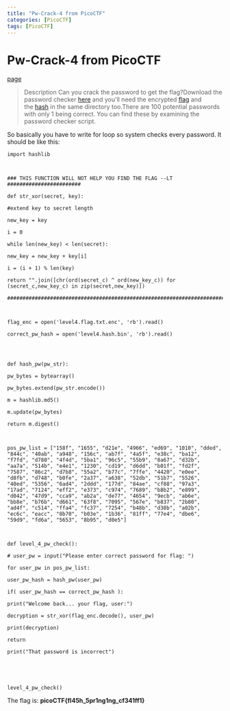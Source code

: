 ```yaml
---
title: "Pw-Crack-4 from PicoCTF"
categories: [PicoCTF]
tags: [PicoCTF]
---
```

# Pw-Crack-4 from PicoCTF
[page](https://play.picoctf.org/practice/challenge/248?category=5&difficulty=2&page=1)
>Description
>Can you crack the password to get the flag?Download the password checker [here](https://artifacts.picoctf.net/c/20/level4.py) and you'll need the encrypted [flag](https://artifacts.picoctf.net/c/20/level4.flag.txt.enc) and the [hash](https://artifacts.picoctf.net/c/20/level4.hash.bin) in the same directory too.There are 100 potential passwords with only 1 being correct. You can find these by examining the password checker script.

So basically you have to write for loop so system checks every password. It should be like this:
```
import hashlib

  

### THIS FUNCTION WILL NOT HELP YOU FIND THE FLAG --LT ########################

def str_xor(secret, key):

#extend key to secret length

new_key = key

i = 0

while len(new_key) < len(secret):

new_key = new_key + key[i]

i = (i + 1) % len(key)

return "".join([chr(ord(secret_c) ^ ord(new_key_c)) for (secret_c,new_key_c) in zip(secret,new_key)])

###############################################################################

  

flag_enc = open('level4.flag.txt.enc', 'rb').read()

correct_pw_hash = open('level4.hash.bin', 'rb').read()

  
  

def hash_pw(pw_str):

pw_bytes = bytearray()

pw_bytes.extend(pw_str.encode())

m = hashlib.md5()

m.update(pw_bytes)

return m.digest()

  

pos_pw_list = ["158f", "1655", "d21e", "4966", "ed69", "1010", "dded", "844c", "40ab", "a948", "156c", "ab7f", "4a5f", "e38c", "ba12", "f7fd", "d780", "4f4d", "5ba1", "96c5", "55b9", "8a67", "d32b", "aa7a", "514b", "e4e1", "1230", "cd19", "d6dd", "b01f", "fd2f", "7587", "86c2", "d7b8", "55a2", "b77c", "7ffe", "4420", "e0ee", "d8fb", "d748", "b0fe", "2a37", "a638", "52db", "51b7", "5526", "40ed", "5356", "6ad4", "2ddd", "177d", "84ae", "cf88", "97a3", "17ad", "7124", "eff2", "e373", "c974", "7689", "b8b2", "e899", "d042", "47d9", "cca9", "ab2a", "de77", "4654", "9ecb", "ab6e", "bb8e", "b76b", "d661", "63f8", "7095", "567e", "b837", "2b80", "ad4f", "c514", "ffa4", "fc37", "7254", "b48b", "d38b", "a02b", "ec6c", "eacc", "8b70", "b03e", "1b36", "81ff", "77e4", "dbe6", "59d9", "fd6a", "5653", "8b95", "d0e5"]

  

def level_4_pw_check():

# user_pw = input("Please enter correct password for flag: ")

for user_pw in pos_pw_list:

user_pw_hash = hash_pw(user_pw)

if( user_pw_hash == correct_pw_hash ):

print("Welcome back... your flag, user:")

decryption = str_xor(flag_enc.decode(), user_pw)

print(decryption)

return

print("That password is incorrect")

  
  
  

level_4_pw_check()
```
The flag is:
**picoCTF{fl45h_5pr1ng1ng_cf341ff1}**
